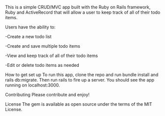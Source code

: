 This is a simple CRUD/MVC app built with the Ruby on Rails framework, Ruby and ActiveRecord that will allow a user to keep track of all of their todo items.

Users have the ability to: 

-Create a new todo list

-Create and save multiple todo items

-View and keep track of all of their todo items

-Edit or delete todo items as needed


How to get set up
To run this app, clone the repo and run bundle install and rails db:migrate. Then run rails to fire up a server. You should see the app running on localhost:3000.


Contributing
Please contribute and enjoy!

License
The gem is available as open source under the terms of the MIT License.